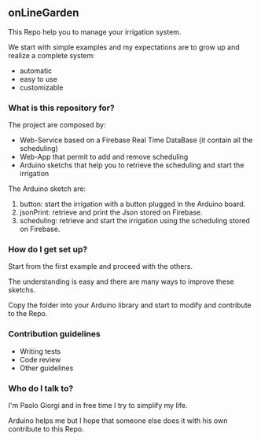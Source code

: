 ## onLineGarden ##


This Repo help you to manage your irrigation system.

We start with simple examples and my expectations are to grow up and realize a complete system:

* automatic
* easy to use
* customizable

### What is this repository for? ###

The project are composed by:

* Web-Service based on a Firebase Real Time DataBase (it contain all the scheduling)
* Web-App that permit to add and remove scheduling
* Arduino sketchs that help you to retrieve the scheduling and start the irrigation

The Arduino sketch are:

1. button: start the irrigation with a button plugged in the Arduino board.
2. jsonPrint: retrieve and print the Json stored on Firebase.
3. scheduling: retrieve and start the irrigation using the scheduling stored on Firebase.

### How do I get set up? ###

Start from the first example and proceed with the others.

The understanding is easy and there are many ways to improve these sketchs.

Copy the folder into your Arduino library and start to modify and contribute to the Repo.

### Contribution guidelines ###

* Writing tests
* Code review
* Other guidelines

### Who do I talk to? ###

I'm Paolo Giorgi and in free time I try to simplify my life.

Arduino helps me but I hope that someone else does it with his own contribute to this Repo.
